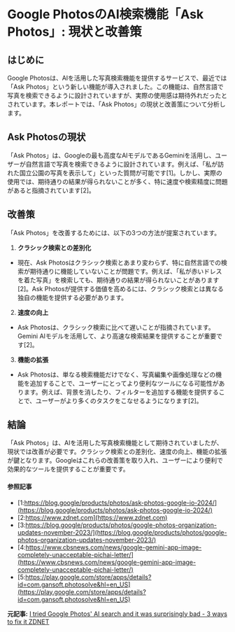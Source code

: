 # Google PhotosのAI検索機能「Ask Photos」: 現状と改善策

## はじめに

Google Photosは、AIを活用した写真検索機能を提供するサービスで、最近では「Ask Photos」という新しい機能が導入されました。この機能は、自然言語で写真を検索できるように設計されていますが、実際の使用感は期待外れだったとされています。本レポートでは、「Ask Photos」の現状と改善策について分析します。

## Ask Photosの現状

「Ask Photos」は、Googleの最も高度なAIモデルであるGeminiを活用し、ユーザーが自然言語で写真を検索できるように設計されています。例えば、「私が訪れた国立公園の写真を表示して」といった質問が可能です[1]。しかし、実際の使用では、期待通りの結果が得られないことが多く、特に速度や検索精度に問題があると指摘されています[2]。

## 改善策

「Ask Photos」を改善するためには、以下の3つの方法が提案されています。

1. **クラシック検索との差別化**
 - 現在、Ask Photosはクラシック検索とあまり変わらず、特に自然言語での検索が期待通りに機能していないことが問題です。例えば、「私が赤いドレスを着た写真」を検索しても、期待通りの結果が得られないことがあります[2]。Ask Photosが提供する価値を高めるには、クラシック検索とは異なる独自の機能を提供する必要があります。

2. **速度の向上**
 - Ask Photosは、クラシック検索に比べて遅いことが指摘されています。Gemini AIモデルを活用して、より高速な検索結果を提供することが重要です[2]。

3. **機能の拡張**
 - Ask Photosは、単なる検索機能だけでなく、写真編集や画像処理などの機能を追加することで、ユーザーにとってより便利なツールになる可能性があります。例えば、背景を消したり、フィルターを追加する機能を提供することで、ユーザーがより多くのタスクをこなせるようになります[2]。

## 結論

「Ask Photos」は、AIを活用した写真検索機能として期待されていましたが、現状では改善が必要です。クラシック検索との差別化、速度の向上、機能の拡張が鍵となります。Googleはこれらの改善策を取り入れ、ユーザーにより便利で効果的なツールを提供することが重要です。

#### 参照記事
- [1:https://blog.google/products/photos/ask-photos-google-io-2024/](https://blog.google/products/photos/ask-photos-google-io-2024/)
- [2:https://www.zdnet.com](https://www.zdnet.com)
- [3:https://blog.google/products/photos/google-photos-organization-updates-november-2023/](https://blog.google/products/photos/google-photos-organization-updates-november-2023/)
- [4:https://www.cbsnews.com/news/google-gemini-app-image-completely-unacceptable-pichai-letter/](https://www.cbsnews.com/news/google-gemini-app-image-completely-unacceptable-pichai-letter/)
- [5:https://play.google.com/store/apps/details?id=com.gansoft.photosolve&hl=en_US](https://play.google.com/store/apps/details?id=com.gansoft.photosolve&hl=en_US)


**元記事:** [I tried Google Photos' AI search and it was surprisingly bad - 3 ways to fix it ZDNET](https://www.zdnet.com/article/i-tried-google-photos-ai-search-and-it-was-surprisingly-bad-3-ways-to-fix-it/)